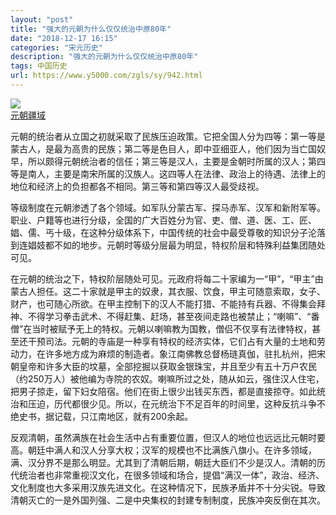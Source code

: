 ```yaml
---
layout: "post"
title: "强大的元朝为什么仅仅统治中原80年"
date: "2018-12-17 16:15"
categories: "宋元历史"
description: "强大的元朝为什么仅仅统治中原80年"
tags: 中国历史
url: https://www.y5000.com/zgls/sy/942.html
---
```






[![](https://img.y5000.com/uploads/allimg/120728/2-120HQ14400Y5.jpg)  
元朝疆域](https://www.y5000.com)  

元朝的统治者从立国之初就采取了民族压迫政策。它把全国人分为四等：第一等是蒙古人，是最为高贵的民族；第二等是色目人，即中亚细亚人，他们因为当亡国奴早，所以颇得元朝统治者的信任；第三等是汉人，主要是金朝时所属的汉人；第四等是南人，主要是南宋所属的汉族人。这四等人在法律、政治上的待遇、法律上的地位和经济上的负担都各不相同。第三等和第四等汉人最受歧视。

等级制度在元朝渗透了各个领域。如军队分蒙古军、探马赤军、汉军和新附军等。职业、户籍等也进行分级，全国的广大百姓分为官、吏、僧、道、医、工、匠、娼、儒、丐十级，在这种分级体系下，中国传统的社会中最受尊敬的知识分子沦落到连娼妓都不如的地步。元朝时等级分层最为明显，特权阶层和特殊利益集团随处可见。

在元朝的统治之下，特权阶层随处可见。元政府将每二十家编为一“甲”，“甲主”由蒙古人担任。这二十家就是甲主的奴隶，其衣服、饮食，甲主可随意索取，女子、财产，也可随心所欲。在甲主控制下的汉人不能打猎、不能持有兵器、不得集会拜神、不得学习拳击武术、不得赶集、赶场，甚至夜间走路也被禁止；“喇嘛”、“番僧”在当时被赋予无上的特权。元朝以喇嘛教为国教，僧侣不仅享有法律特权，甚至还干预司法。元朝的寺庙是一种享有特权的经济实体，它们占有大量的土地和劳动力，在许多地方成为麻烦的制造者。象江南佛教总督杨琏真伽，驻扎杭州，把宋朝皇帝和许多大臣的坟墓，全部挖掘以获取金银珠宝，并且至少有五十万户农民（约250万人）被他编为寺院的农奴。喇嘛所过之处，随从如云，强住汉人住宅，把男子掠走，留下妇女陪宿。他们在街上很少出钱买东西，都是直接掠夺。如此统治和压迫，历代都很少见。所以，在元统治下不足百年的时间里，这种反抗斗争不绝史书，据记载，只江南地区，就有200余起。

反观清朝，虽然满族在社会生活中占有重要位置，但汉人的地位也远远比元朝时要高。朝廷中满人和汉人分享大权；汉军的规模也不比满族八旗小。在许多领域，满、汉分界不是那么明显。尤其到了清朝后期，朝廷大臣们不少是汉人。清朝的历代统治者也非常重视汉文化，在很多领域和场合，提倡“满汉一体”，政治、经济、文化制度也大多采用汉族先进文化。在这种情况下，民族矛盾并不十分尖锐。导致清朝灭亡的一是外国列强、二是中央集权的封建专制制度，民族冲突反倒在其次。
